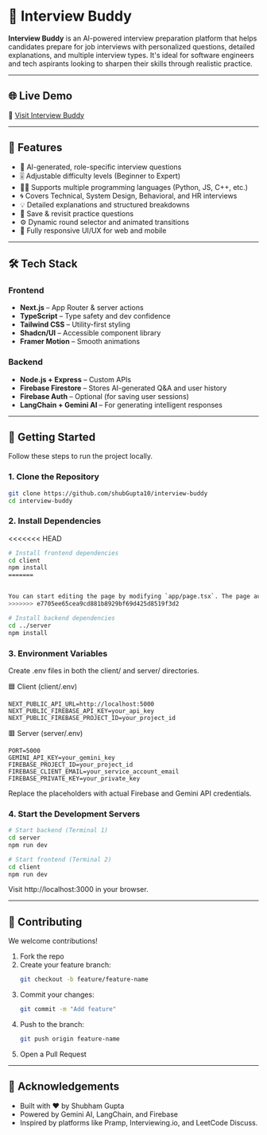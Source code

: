 # 🤖 Interview Buddy

**Interview Buddy** is an AI-powered interview preparation platform that helps candidates prepare for job interviews with personalized questions, detailed explanations, and multiple interview types. It's ideal for software engineers and tech aspirants looking to sharpen their skills through realistic practice.

---

## 🌐 Live Demo

🔗 [Visit Interview Buddy](https://interviewbuddy-platform.vercel.app)  

---

## 📌 Features

- 🧠 AI-generated, role-specific interview questions
- 🎚️ Adjustable difficulty levels (Beginner to Expert)
- 🧑‍💻 Supports multiple programming languages (Python, JS, C++, etc.)
- 🌀 Covers Technical, System Design, Behavioral, and HR interviews
- 💡 Detailed explanations and structured breakdowns
- 💾 Save & revisit practice questions
- ⚙️ Dynamic round selector and animated transitions
- 📱 Fully responsive UI/UX for web and mobile

---

## 🛠️ Tech Stack

### Frontend

- **Next.js** – App Router & server actions
- **TypeScript** – Type safety and dev confidence
- **Tailwind CSS** – Utility-first styling
- **Shadcn/UI** – Accessible component library
- **Framer Motion** – Smooth animations

### Backend

- **Node.js + Express** – Custom APIs
- **Firebase Firestore** – Stores AI-generated Q&A and user history
- **Firebase Auth** – Optional (for saving user sessions)
- **LangChain + Gemini AI** – For generating intelligent responses

---

## 🚀 Getting Started

Follow these steps to run the project locally.

### 1. Clone the Repository

```bash
git clone https://github.com/shubGupta10/interview-buddy
cd interview-buddy
```

### 2. Install Dependencies

<<<<<<< HEAD
```bash
# Install frontend dependencies
cd client
npm install
=======


You can start editing the page by modifying `app/page.tsx`. The page auto-updates as you edit the file.
>>>>>>> e7705ee65cea9cd881b8929bf69d425d8519f3d2

# Install backend dependencies
cd ../server
npm install
```

### 3. Environment Variables

Create .env files in both the client/ and server/ directories.

🟦 Client (client/.env)
```env
NEXT_PUBLIC_API_URL=http://localhost:5000
NEXT_PUBLIC_FIREBASE_API_KEY=your_api_key
NEXT_PUBLIC_FIREBASE_PROJECT_ID=your_project_id
```

🟥 Server (server/.env)
```env
PORT=5000
GEMINI_API_KEY=your_gemini_key
FIREBASE_PROJECT_ID=your_project_id
FIREBASE_CLIENT_EMAIL=your_service_account_email
FIREBASE_PRIVATE_KEY=your_private_key
```

Replace the placeholders with actual Firebase and Gemini API credentials.

### 4. Start the Development Servers

```bash
# Start backend (Terminal 1)
cd server
npm run dev

# Start frontend (Terminal 2)
cd client
npm run dev
```

Visit http://localhost:3000 in your browser.

---


## 🤝 Contributing

We welcome contributions!

1. Fork the repo
2. Create your feature branch:
   ```bash
   git checkout -b feature/feature-name
   ```
3. Commit your changes:
   ```bash
   git commit -m "Add feature"
   ```
4. Push to the branch:
   ```bash
   git push origin feature-name
   ```
5. Open a Pull Request

---


## 🙌 Acknowledgements

- Built with ❤️ by Shubham Gupta
- Powered by Gemini AI, LangChain, and Firebase
- Inspired by platforms like Pramp, Interviewing.io, and LeetCode Discuss.